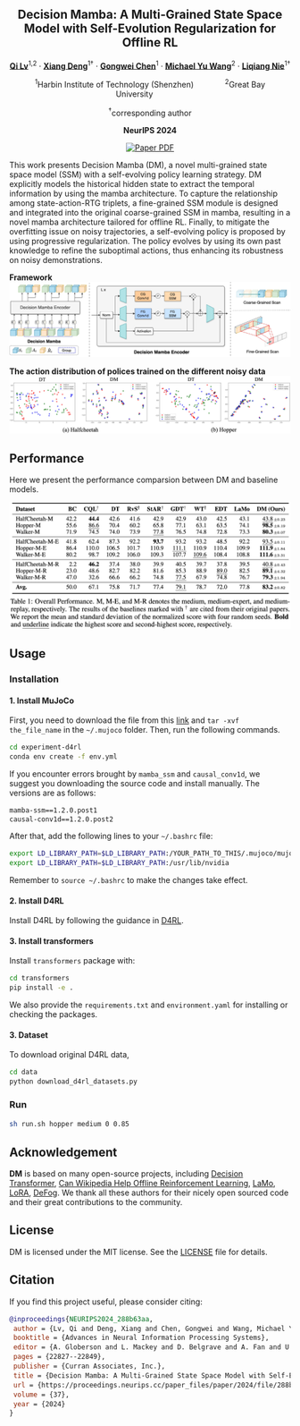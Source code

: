 <div align="center">
<h2>Decision Mamba: A Multi-Grained State Space Model with Self-Evolution Regularization for Offline RL</h2>

[**Qi Lv**](https://aopolin-lv.github.io/)<sup>1,2</sup> · [**Xiang Deng**](https://xiang-deng-dl.github.io/)<sup>1&dagger;</sup> · [**Gongwei Chen**](https://scholar.google.com/citations?user=Mpg0w3cAAAAJ)<sup>1</sup> · [**Michael Yu Wang**](https://scholar.google.com/citations?user=Oo7c22wAAAAJ&hl=zh-CN)<sup>2</sup> · [**Liqiang Nie**](https://liqiangnie.github.io/)<sup>1&dagger;</sup>

<sup>1</sup>Harbin Institute of Technology (Shenzhen)&emsp;&emsp;&emsp;&emsp;<sup>2</sup>Great Bay University&emsp;&emsp;&emsp;&emsp;

<sup>&dagger;</sup>corresponding author

**NeurIPS 2024**

<a href="https://arxiv.org/abs/2406.05427"><img src='https://img.shields.io/badge/arXiv-2406.05427-red' alt='Paper PDF'></a>
</div>

This work presents Decision Mamba (DM), a novel multi-grained state space model (SSM) with a self-evolving policy learning strategy. DM explicitly models the historical hidden state to extract the temporal information by using the mamba architecture. To capture the relationship among state-action-RTG triplets, a fine-grained SSM module is designed and integrated into the original coarse-grained SSM in mamba, resulting in a novel mamba architecture tailored for offline RL. Finally, to mitigate the overfitting issue on noisy trajectories, a self-evolving policy is proposed by using progressive regularization. The policy evolves by using its own past knowledge to refine the suboptimal actions, thus enhancing its robustness on noisy demonstrations.

**Framework**
<img src='assets/framework.jpg'>

**The action distribution of polices trained on the different noisy data**
<img src='assets/visualization.png'>

## Performance
Here we present the performance comparsion between DM and baseline models.


<img src='assets/main_result.png'>

## Usage 

### Installation
#### 1. Install MuJoCo
First, you need to download the file from this [link](https://mujoco.org/download/mujoco210-linux-x86_64.tar.gz) and `tar -xvf the_file_name` in the `~/.mujoco` folder. Then, run the following commands.
```bash
cd experiment-d4rl
conda env create -f env.yml
```
If you encounter errors brought by `mamba_ssm` and `causal_conv1d`, we suggest you downloading the source code and install manually.
The versions are as follows:
```
mamba-ssm==1.2.0.post1
causal-conv1d==1.2.0.post2
```
After that, add the following lines to your `~/.bashrc` file:
```bash
export LD_LIBRARY_PATH=$LD_LIBRARY_PATH:/YOUR_PATH_TO_THIS/.mujoco/mujoco210/bin
export LD_LIBRARY_PATH=$LD_LIBRARY_PATH:/usr/lib/nvidia
```
Remember to `source ~/.bashrc` to make the changes take effect.

#### 2. Install D4RL
Install D4RL by following the guidance in [D4RL](https://github.com/Farama-Foundation/D4RL).

#### 3. Install transformers
Install `transformers` package with:
```bash
cd transformers
pip install -e .
```

We also provide the `requirements.txt` and `environment.yaml` for installing or checking the packages.

#### 3. Dataset
To download original D4RL data, 
```bash
cd data
python download_d4rl_datasets.py
```

### Run
```bash
sh run.sh hopper medium 0 0.85
```

## Acknowledgement
**DM** is based on many open-source projects, including [Decision Transformer](https://github.com/kzl/decision-transformer), [Can Wikipedia Help Offline Reinforcement Learning](https://github.com/machelreid/can-wikipedia-help-offline-rl), [LaMo](https://github.com/srzer/LaMo-2023), [LoRA](https://github.com/microsoft/LoRA), [DeFog](https://github.com/hukz18/DeFog). We thank all these authors for their nicely open sourced code and their great contributions to the community.

## License
DM is licensed under the MIT license. See the [LICENSE](LICENSE) file for details.

## Citation
If you find this project useful, please consider citing:

```bibtex
@inproceedings{NEURIPS2024_288b63aa,
 author = {Lv, Qi and Deng, Xiang and Chen, Gongwei and Wang, Michael Yu and Nie, Liqiang},
 booktitle = {Advances in Neural Information Processing Systems},
 editor = {A. Globerson and L. Mackey and D. Belgrave and A. Fan and U. Paquet and J. Tomczak and C. Zhang},
 pages = {22827--22849},
 publisher = {Curran Associates, Inc.},
 title = {Decision Mamba: A Multi-Grained State Space Model with Self-Evolution Regularization for Offline RL},
 url = {https://proceedings.neurips.cc/paper_files/paper/2024/file/288b63aa98084366c4536ba0574a0f22-Paper-Conference.pdf},
 volume = {37},
 year = {2024}
}

```
